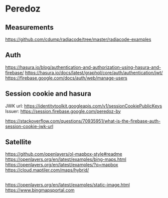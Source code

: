 # Peredoz

## Measurements
https://github.com/cdump/radiacode/tree/master/radiacode-examples

## Auth
https://hasura.io/blog/authentication-and-authorization-using-hasura-and-firebase/
https://hasura.io/docs/latest/graphql/core/auth/authentication/jwt/
https://firebase.google.com/docs/auth/web/manage-users

## Session cookie and hasura

JWK url: https://identitytoolkit.googleapis.com/v1/sessionCookiePublicKeys
Issuer: https://session.firebase.google.com/peredoz-by

https://stackoverflow.com/questions/70935951/what-is-the-firebase-auth-session-cookie-jwk-url


## Satellite

https://github.com/openlayers/ol-mapbox-style#readme
https://openlayers.org/en/latest/examples/bing-maps.html
https://openlayers.org/en/latest/examples/?q=mapbox
https://cloud.maptiler.com/maps/hybrid/

##
https://openlayers.org/en/latest/examples/static-image.html
https://www.bingmapsportal.com

